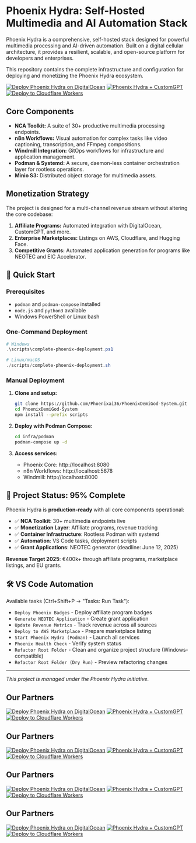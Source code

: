 # Phoenix Hydra: Self-Hosted Multimedia and AI Automation Stack



Phoenix Hydra is a comprehensive, self-hosted stack designed for powerful multimedia processing and AI-driven automation. Built on a digital cellular architecture, it provides a resilient, scalable, and open-source platform for developers and enterprises.

This repository contains the complete infrastructure and configuration for deploying and monetizing the Phoenix Hydra ecosystem.

[![Deploy Phoenix Hydra on DigitalOcean](https://do.co/referral-badge)](https://m.do.co/c/phoenix-hydra-2025)
[![Phoenix Hydra + CustomGPT](https://customgpt.ai/affiliate-badge)](https://customgpt.ai/?ref=phoenix-hydra)
[![Deploy to Cloudflare Workers](https://deploy.workers.cloudflare.com/button)](https://workers.cloudflare.com/deploy/phoenix-hydra)

## Core Components

-   **NCA Toolkit:** A suite of 30+ productive multimedia processing endpoints.
-   **n8n Workflows:** Visual automation for complex tasks like video captioning, transcription, and FFmpeg compositions.
-   **Windmill Integration:** GitOps workflows for infrastructure and application management.
-   **Podman & Systemd:** A secure, daemon-less container orchestration layer for rootless operations.
-   **Minio S3:** Distributed object storage for multimedia assets.

## Monetization Strategy

The project is designed for a multi-channel revenue stream without altering the core codebase:

1.  **Affiliate Programs:** Automated integration with DigitalOcean, CustomGPT, and more.
2.  **Enterprise Marketplaces:** Listings on AWS, Cloudflare, and Hugging Face.
3.  **Competitive Grants:** Automated application generation for programs like NEOTEC and EIC Accelerator.

## 🚀 Quick Start

### Prerequisites
- `podman` and `podman-compose` installed
- `node.js` and `python3` available
- Windows PowerShell or Linux bash

### One-Command Deployment
```powershell
# Windows
.\scripts\complete-phoenix-deployment.ps1

# Linux/macOS
./scripts/complete-phoenix-deployment.sh
```

### Manual Deployment
1. **Clone and setup:**
   ```bash
   git clone https://github.com/Phoenixai36/PhoenixDemiGod-System.git
   cd PhoenixDemiGod-System
   npm install --prefix scripts
   ```

2. **Deploy with Podman Compose:**
   ```bash
   cd infra/podman
   podman-compose up -d
   ```

3. **Access services:**
   - Phoenix Core: http://localhost:8080
   - n8n Workflows: http://localhost:5678
   - Windmill: http://localhost:8000

## 🎯 Project Status: 95% Complete

Phoenix Hydra is **production-ready** with all core components operational:

- ✅ **NCA Toolkit**: 30+ multimedia endpoints live
- ✅ **Monetization Layer**: Affiliate programs, revenue tracking
- ✅ **Container Infrastructure**: Rootless Podman with systemd
- ✅ **Automation**: VS Code tasks, deployment scripts
- ✅ **Grant Applications**: NEOTEC generator (deadline: June 12, 2025)

**Revenue Target 2025**: €400k+ through affiliate programs, marketplace listings, and EU grants.

## 🛠️ VS Code Automation

Available tasks (Ctrl+Shift+P → "Tasks: Run Task"):

- `Deploy Phoenix Badges` - Deploy affiliate program badges
- `Generate NEOTEC Application` - Create grant application
- `Update Revenue Metrics` - Track revenue across all sources
- `Deploy to AWS Marketplace` - Prepare marketplace listing
- `Start Phoenix Hydra (Podman)` - Launch all services
- `Phoenix Health Check` - Verify system status
- `Refactor Root Folder` - Clean and organize project structure (Windows-compatible)
- `Refactor Root Folder (Dry Run)` - Preview refactoring changes

---
*This project is managed under the Phoenix Hydra initiative.*


## Our Partners

[![Deploy Phoenix Hydra on DigitalOcean](https://do.co/referral-badge)](https://m.do.co/c/phoenix-hydra-2025)
[![Phoenix Hydra + CustomGPT](https://customgpt.ai/affiliate-badge)](https://customgpt.ai/?ref=phoenix-hydra)
[![Deploy to Cloudflare Workers](https://deploy.workers.cloudflare.com/button)](https://workers.cloudflare.com/deploy/phoenix-hydra)

## Our Partners

[![Deploy Phoenix Hydra on DigitalOcean](https://do.co/referral-badge)](https://m.do.co/c/phoenix-hydra-2025)
[![Phoenix Hydra + CustomGPT](https://customgpt.ai/affiliate-badge)](https://customgpt.ai/?ref=phoenix-hydra)
[![Deploy to Cloudflare Workers](https://deploy.workers.cloudflare.com/button)](https://workers.cloudflare.com/deploy/phoenix-hydra)

## Our Partners

[![Deploy Phoenix Hydra on DigitalOcean](https://do.co/referral-badge)](https://m.do.co/c/phoenix-hydra-2025)
[![Phoenix Hydra + CustomGPT](https://customgpt.ai/affiliate-badge)](https://customgpt.ai/?ref=phoenix-hydra)
[![Deploy to Cloudflare Workers](https://deploy.workers.cloudflare.com/button)](https://workers.cloudflare.com/deploy/phoenix-hydra)

## Our Partners

[![Deploy Phoenix Hydra on DigitalOcean](https://do.co/referral-badge)](https://m.do.co/c/phoenix-hydra-2025)
[![Phoenix Hydra + CustomGPT](https://customgpt.ai/affiliate-badge)](https://customgpt.ai/?ref=phoenix-hydra)
[![Deploy to Cloudflare Workers](https://deploy.workers.cloudflare.com/button)](https://workers.cloudflare.com/deploy/phoenix-hydra)